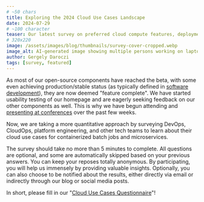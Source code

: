```yaml
---
# ~50 chars
title: Exploring the 2024 Cloud Use Cases Landscape
date: 2024-07-29
# ~100 character
teaser: Our latest survey on preferred cloud compute features, deployment methods, and related tooling.
# 320x220
image: /assets/images/blog/thumbnails/survey-cover-cropped.webp
image_alt: AI-generated image showing multiple persons working on laptops analyzing data and charts.
author: Gergely Daroczi
tags: [survey, featured]
---
```


As most of our open-source components have reached the beta,
with some even achieving production/stable status (as typically defined in
<a href="https://martin-thoma.com/software-development-stages/" target="_blank" rel="noopener">software development</a>),
they are now deemed "feature complete". We have started
usability testing of our homepage and
are eagerly seeking feedback on our other components as well.
This is why we have begun attending and [presenting at conferences](/article/upcoming-conferences-2024-Q3)
over the past few weeks.

Now, we are taking a more quantitative approach by surveying DevOps,
CloudOps, platform engineering, and other tech teams to learn about
their cloud use cases for containerized batch jobs and microservices.

The survey should take no more than 5 minutes to complete. All
questions are optional, and some are automatically skipped based on
your previous answers. You can keep your reposes totally anonymous.
By participating, you will help us immensely by providing valuable insights.
Optionally, you can also choose to be notified about the results, either
directly via email or indirectly through our blog or social media posts.

In short, please fill in our "[Cloud Use Cases Questionnaire](/survey/cloud-use-cases-2024)"!
